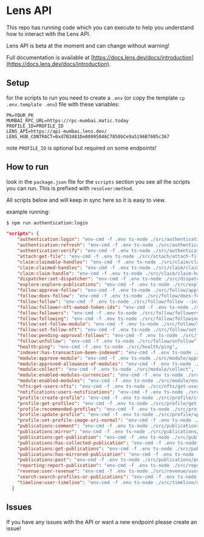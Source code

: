 # Lens API

This repo has running code which you can execute to help you understand how to interact with the Lens API.

Lens API is beta at the moment and can change without warning!

Full documentation is available at [https://docs.lens.dev/docs/introduction](https://docs.lens.dev/docs/introduction).

## Setup

for the scripts to run you need to create a `.env` (or copy the template `cp .env.template .env`) file with these variables:

```
PK=YOUR_PK
MUMBAI_RPC_URL=https://rpc-mumbai.matic.today
PROFILE_ID=PROFILE_ID
LENS_API=https://api-mumbai.lens.dev/
LENS_HUB_CONTRACT=0xd7B3481De00995046C7850bCe9a5196B7605c367
```

note `PROFILE_ID` is optional but required on some endpoints!

## How to run

look in the `package.json` file for the `scripts` section you see all the scripts you can run. This is prefixed with `resolver:method`.

All scripts below and will keep in sync here so it is easy to view.

example running:

```bash
$ npm run authentication:login
```

```json
"scripts": {
    "authentication:login": "env-cmd -f .env ts-node ./src/authentication/login --init",
    "authentication:refresh": "env-cmd -f .env ts-node ./src/authentication/refresh",
    "authentication:verify": "env-cmd -f .env ts-node ./src/authentication/verify",
    "attach:get-file": "env-cmd -f .env ts-node ./src/attach/attach-file",
    "claim:claimable-handles": "env-cmd -f .env ts-node ./src/claim/claimable-handles",
    "claim:claimed-handles": "env-cmd -f .env ts-node ./src/claim/claimed-handles",
    "claim:claim-handle": "env-cmd -f .env ts-node ./src/claim/claim-handle",
    "dispatcher:set-dispatcher": "env-cmd -f .env ts-node ./src/dispatcher/set-dispatcher",
    "explore:explore-publications": "env-cmd -f .env ts-node ./src/explore/explore-publications",
    "follow:approve-follow": "env-cmd -f .env ts-node ./src/follow/approve-follow",
    "follow:does-follow": "env-cmd -f .env ts-node ./src/follow/does-follow",
    "follow:follow": "env-cmd -f .env ts-node ./src/follow/follow --init",
    "follow:follower-nft-owned-token-ids": "env-cmd -f .env ts-node ./src/follow/follower-nft-owned-token-ids",
    "follow:followers": "env-cmd -f .env ts-node ./src/follow/followers",
    "follow:following": "env-cmd -f .env ts-node ./src/follow/following",
    "follow:set-follow-module": "env-cmd -f .env ts-node ./src/follow/set-follow-module",
    "follow:set-follow-nft": "env-cmd -f .env ts-node ./src/follow/set-follow-nft",
    "follow:pending-approval-follows": "env-cmd -f .env ts-node ./src/follow/pending-approval-follows --init",
    "follow:unfollow": "env-cmd -f .env ts-node ./src/follow/unfollow",
    "health:ping": "env-cmd -f .env ts-node ./src/health/ping",
    "indexer:has-transaction-been-indexed": "env-cmd -f .env ts-node ./src/indexer/has-transaction-been-indexed --init",
    "module:approve-module": "env-cmd -f .env ts-node ./src/module/approve-module --init",
    "module:approved-allowance-of-modules": "env-cmd -f .env ts-node ./src/module/approved-allowance-of-modules",
    "module:collect": "env-cmd -f .env ts-node ./src/module/collect",
    "module:enabled-modules-currencies": "env-cmd -f .env ts-node ./src/module/enabled-modules-currencies --init",
    "module:enabled-modules": "env-cmd -f .env ts-node ./src/module/enabled-modules --init",
    "nfts:get-users-nfts": "env-cmd -f .env ts-node ./src/nfts/get-users-nfts",
    "notifications:users-notifications": "env-cmd -f .env ts-node ./src/notifications/users-notifications",
    "profile:create-profile": "env-cmd -f .env ts-node ./src/profile/create-profile",
    "profile:get-profiles": "env-cmd -f .env ts-node ./src/profile/get-profiles --init",
    "profile:recommended-profiles": "env-cmd -f .env ts-node ./src/profile/recommended-profiles",
    "profile:update-profile": "env-cmd -f .env ts-node ./src/profile/update-profile",
    "profile:set-profile-image-uri-normal": "env-cmd -f .env ts-node ./src/profile/set-profile-image-uri-normal",
    "publications:comment": "env-cmd -f .env ts-node ./src/publications/comment",
    "publications:mirror": "env-cmd -f .env ts-node ./src/publications/mirror",
    "publications:get-publication": "env-cmd -f .env ts-node ./src/publications/get-publication",
    "publications:has-collected-publication": "env-cmd -f .env ts-node ./src/publications/has-collected-publication",
    "publications:get-publications": "env-cmd -f .env ts-node ./src/publications/get-publications",
    "publications:has-mirrored-publication": "env-cmd -f .env ts-node ./src/publications/has-mirrored-publication",
    "publications:post": "env-cmd -f .env ts-node ./src/publications/post",
    "reporting:report-publication": "env-cmd -f .env ts-node ./src/reporting/report-publication",
    "revenue:user-revenue": "env-cmd -f .env ts-node ./src/revenue/user-revenue",
    "search:search-profiles-or-publications": "env-cmd -f .env ts-node ./src/search/search-profiles-or-publications",
    "timeline:user-timeline": "env-cmd -f .env ts-node ./src/timeline/user-timeline"
  }
```

## Issues

If you have any issues with the API or want a new endpoint please create an issue!
